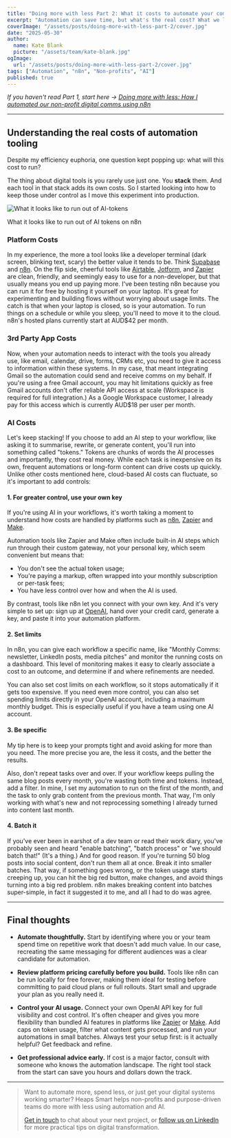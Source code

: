 ```yaml
---
title: "Doing more with less Part 2: What it costs to automate your comms with n8n"
excerpt: "Automation can save time, but what's the real cost? What we learned running n8n with AI, Gmail and Google Workspace for our non-profit communications."
coverImage: "/assets/posts/doing-more-with-less-part-2/cover.jpg"
date: "2025-05-30"
author:
  name: Kate Blank
  picture: "/assets/team/kate-blank.jpg"
ogImage:
  url: "/assets/posts/doing-more-with-less-part-2/cover.jpg"
tags: ["Automation", "n8n", "Non-profits", "AI"]
published: true
---
```


*If you haven't read Part 1, start here → [Doing more with less: How I automated our non-profit digital comms using n8n](https://heaps-smart.com/labs/doing-more-with-less/)*

---

## Understanding the real costs of automation tooling

Despite my efficiency euphoria, one question kept popping up: what will this cost to run?

The thing about digital tools is you rarely use just one. You **stack** them. And each tool in that stack adds its own costs. So I started looking into how to keep those under control as I move this experiment into production.

![What it looks like to run out of AI-tokens](/assets/posts/doing-more-with-less-part-2/token-error.webp)<figcaption class="caption">What it looks like to run out of AI tokens on n8n</figcaption>

### Platform Costs

In my experience, the more a tool looks like a developer terminal (dark screen, blinking text, scary) the better value it tends to be. Think [Supabase](https://supabase.com/) and [n8n](https://n8n.io/). On the flip side, cheerful tools like [Airtable](https://www.airtable.com/), [Jotform](https://www.jotform.com/), and [Zapier](https://zapier.com/) are clean, friendly, and seemingly easy to use for a non-developer, but that usually means you end up paying more. I've been testing n8n because you can run it for free by hosting it yourself on your laptop. It's great for experimenting and building flows without worrying about usage limits. The catch is that when your laptop is closed, so is your automation. To run things on a schedule or while you sleep, you'll need to move it to the cloud. n8n's hosted plans currently start at AUD$42 per month.

### 3rd Party App Costs

Now, when your automation needs to interact with the tools you already use, like email, calendar, drive, forms, CRMs etc, you need to give it access to information within these systems. In my case, that meant integrating Gmail so the automation could send and receive comms on my behalf. If you're using a free Gmail account, you may hit limitations quickly as free Gmail accounts don't offer reliable API access at scale (Workspace is required for full integration.) As a Google Workspace customer, I already pay for this access which is currently AUD$18 per user per month.

### AI Costs

Let's keep stacking! If you choose to add an AI step to your workflow, like asking it to summarise, rewrite, or generate content, you'll run into something called "tokens." Tokens are chunks of words the AI processes and importantly, they cost real money. While each task is inexpensive on its own, frequent automations or long-form content can drive costs up quickly. Unlike other costs mentioned here, cloud-based AI costs can fluctuate, so it's important to add controls:

#### 1. For greater control, use your own key

<div class="tip-body">

If you're using AI in your workflows, it's worth taking a moment to understand how costs are handled by platforms such as [n8n](https://n8n.io/), [Zapier](https://zapier.com/) and [Make](https://www.make.com/).

Automation tools like Zapier and Make often include built-in AI steps which run through their custom gateway, not your personal key, which seem convenient but means that:

- You don't see the actual token usage;
- You're paying a markup, often wrapped into your monthly subscription or per-task fees;
- You have less control over how and when the AI is used.

By contrast, tools like n8n let you connect with your own key. And it's very simple to set up: sign up at [OpenAI](https://openai.com/), hand over your credit card, generate a key, and paste it into your automation platform.

</div>

#### 2. Set limits

<div class="tip-body">

In n8n, you can give each workflow a specific name, like "Monthly Comms: newsletter, LinkedIn posts, media pitches" and monitor the running costs on a dashboard. This level of monitoring makes it easy to clearly associate a cost to an outcome, and determine if and where refinements are needed. 

You can also set cost limits on each workflow, so it stops automatically if it gets too expensive. If you need even more control, you can also set spending limits directly in your OpenAI account, including a maximum monthly budget. This is especially useful if you have a team using one AI account. 

</div>

#### 3. Be specific

<div class="tip-body">

My tip here is to keep your prompts tight and avoid asking for more than you need. The more precise you are, the less it costs, and the better the results.

Also, don't repeat tasks over and over. If your workflow keeps pulling the same blog posts every month, you're wasting both time and tokens. Instead, add a filter. In mine, I set my automation to run on the first of the month, and the task to only grab content from the previous month. That way, I'm only working with what's new and not reprocessing something I already turned into content last month.

</div>

#### 4. Batch it

<div class="tip-body">

If you've ever been in earshot of a dev team or read their work diary, you've probably seen and heard "enable batching", "batch process" or "we should batch that!" (It's a thing.) And for good reason. If you're turning 50 blog posts into social content, don't run them all at once. Break it into smaller batches. That way, if something goes wrong, or the token usage starts creeping up, you can hit the big red button, make changes, and avoid things turning into a big red problem. n8n makes breaking content into batches super-simple, in fact it suggested it to me, and all I had to do was agree.

</div>

---

## Final thoughts

- **Automate thoughtfully.** Start by identifying where you or your team spend time on repetitive work that doesn't add much value. In our case, recreating the same messaging for different audiences was a clear candidate for automation.

- **Review platform pricing carefully before you build.** Tools like n8n can be run locally for free forever, making them ideal for testing before committing to paid cloud plans or full rollouts. Start small and upgrade your plan as you really need it.

- **Control your AI usage.** Connect your own OpenAI API key for full visibility and cost control. It's often cheaper and gives you more flexibility than bundled AI features in platforms like [Zapier](https://zapier.com/) or [Make](https://www.make.com/). Add caps on token usage, filter what content gets processed, and run your automations in small batches. Always test your setup first: is it actually helpful? Get feedback and refine.

- **Get professional advice early.** If cost is a major factor, consult with someone who knows the automation landscape. The right tool stack from the start can save you hours and dollars down the track.

---

> Want to automate more, spend less, or just get your digital systems working smarter? Heaps Smart helps non-profits and purpose-driven teams do more with less using automation and AI.
>
> [Get in touch](https://heaps-smart.com/contact) to chat about your next project, or [follow us on LinkedIn](https://www.linkedin.com/company/heaps-smart/)  for more practical tips on digital transformation.
